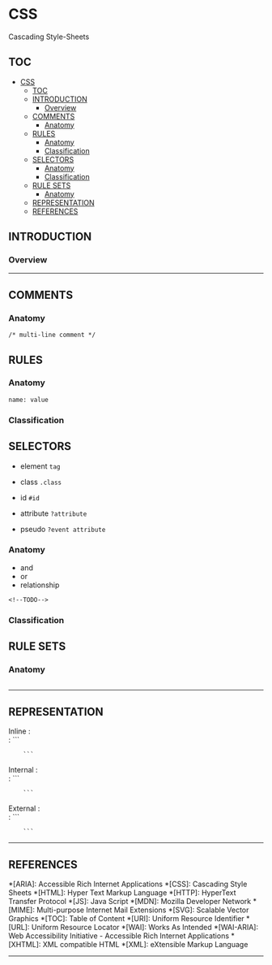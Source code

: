 # CSS

Cascading Style-Sheets

## TOC

- [CSS](#css)
	- [TOC](#toc)
	- [INTRODUCTION](#introduction)
		- [Overview](#overview)
	- [COMMENTS](#comments)
		- [Anatomy](#anatomy)
	- [RULES](#rules)
		- [Anatomy](#anatomy-1)
		- [Classification](#classification)
	- [SELECTORS](#selectors)
		- [Anatomy](#anatomy-2)
		- [Classification](#classification-1)
	- [RULE SETS](#rule-sets)
		- [Anatomy](#anatomy-3)
	- [REPRESENTATION](#representation)
	- [REFERENCES](#references)

## INTRODUCTION



<aside>

### Overview

<!--TODO: Add bird's-eye view-->

</aside>

---

## COMMENTS



### Anatomy

```
/* multi-line comment */
```

## RULES



### Anatomy

```
name: value
```

### Classification



## SELECTORS

- element	`tag`
- class		`.class`
- id		`#id`

- attribute	`?attribute`<!--FXME-->
- pseudo	`?event attribute`<!--FXME-->

### Anatomy

- and
- or
- relationship

```
<!--TODO-->
```

### Classification



## RULE SETS



### Anatomy

```

```

---

## REPRESENTATION

Inline
	:	
	:	```
		
		```

Internal
	:	
	:	```
		
		```

External
	:	
	:	```
		
		```

---

## REFERENCES

<!--Abbreviations-->

*[ARIA]:		Accessible Rich Internet Applications
*[CSS]:			Cascading Style Sheets
*[HTML]:		Hyper Text Markup Language
*[HTTP]:		HyperText Transfer Protocol
*[JS]:			Java Script
*[MDN]:			Mozilla Developer Network
*[MIME]:		Multi-purpose Internet Mail Extensions
*[SVG]:			Scalable Vector Graphics
*[TOC]:			Table of Content
*[URI]:			Uniform Resource Identifier
*[URL]:			Uniform Resource Locator
*[WAI]:			Works As Intended
*[WAI-ARIA]:	Web Accessibility Initiative - Accessible Rich Internet Applications
*[XHTML]:		XML compatible HTML
*[XML]:			eXtensible Markup Language

---